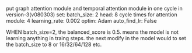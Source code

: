 put graph attention module and temporal attention module in one cycle
in version-3(v080303) set:
  batch_size: 2
  head: 8
  cycle times for attention module: 4
  learning_rate: 0.002
  optim: Adam
  auto_find_lr: False
  
  WHEN batch_size=2, the balanced_score is 0.5. means the model is not learning anything in traing steps. 
  the next modify in the model would to set the batch_size to 8 or 16/32/64/128 etc.
  

